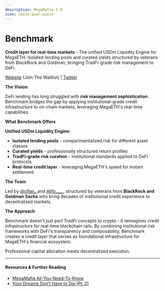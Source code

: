 ```yaml
---
description: MegaMafia 2.0
icon: chess-pawn-piece
---
```


# Benchmark

**Credit layer for real-time markets** - The unified USDm Liquidity Engine for MegaETH. Isolated lending pools and curated yields structured by veterans from BlackRock and Goldman, bringing TradFi-grade risk management to DeFi.

[Website](https://www.benchmark.finance/) (Join The Waitlist) | [Twitter](https://x.com/BenchmarkFi)

**The Vision**

DeFi lending has long struggled with **risk management sophistication**. Benchmark bridges the gap by applying institutional-grade credit infrastructure to on-chain markets, leveraging MegaETH's real-time capabilities.

**What Benchmark Offers**

**Unified USDm Liquidity Engine:**

* **Isolated lending pools** - compartmentalized risk for different asset classes
* **Curated yields** - professionally structured return profiles
* **TradFi-grade risk curation** - institutional standards applied to DeFi protocols
* **Real-time credit layer** - leveraging MegaETH's speed for instant settlement

**The Team**

Led by [@cflan\_ ](https://x.com/cflan_)and [@jfo\_\_\_\_](https://x.com/jfo____), structured by veterans from **BlackRock and Goldman Sachs** who bring decades of institutional credit experience to decentralized markets.

**The Approach**

Benchmark doesn't just port TradFi concepts to crypto - it reimagines credit infrastructure for real-time blockchain rails. By combining institutional risk frameworks with DeFi's transparency and composability, Benchmark creates a credit layer that serves as foundational infrastructure for MegaETH's financial ecosystem.

Professional capital allocation meets decentralized execution.

***

#### Resources & Further Reading

* [MegaMafia All-You-Need-To-Know](https://www.notion.so/MegaMafia-All-You-Need-To-Know-28ee7cdafcdc8036a205f56aa99c1e06)
* [Your Dreams Don’t Have to Die (Pt. 2)](https://x.com/amiralmaimani/status/1976678826663985170)
